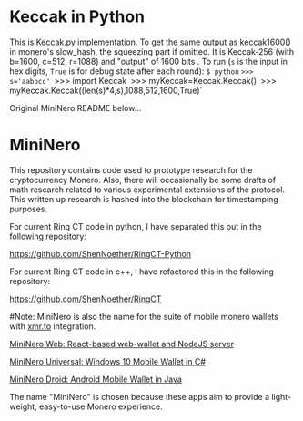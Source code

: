 Keccak in Python
================
This is Keccak.py implementation. To get the same output as keccak1600() in monero's slow_hash, the squeezing part if omitted.
It is Keccak-256 (with b=1600, c=512, r=1088) and "output" of 1600 bits .
To run (`s` is the input in hex digits, `True` is for debug state after each round):
`$ python`
`>>> s='aabbcc'
`>>> import Keccak`
`>>> myKeccak=Keccak.Keccak()`
`>>> myKeccak.Keccak((len(s)*4,s),1088,512,1600,True)`

Original MiniNero README below...

MiniNero
========

This repository contains code used to prototype research for the cryptocurrency Monero. Also, there will occasionally be some drafts of math research related to various experimental extensions of the protocol. This written up research is hashed into the blockchain for timestamping purposes. 

For current Ring CT code in python, I have separated this out in the following repository: 

https://github.com/ShenNoether/RingCT-Python

For current Ring CT code in c++, I have refactored this in the following repository: 

https://github.com/ShenNoether/RingCT 

#Note:
MiniNero is also the name for the suite of mobile monero wallets with [xmr.to](https://xmr.to/) integration. 

[MiniNero Web: React-based web-wallet and NodeJS server](https://github.com/shennoether/mininodo)

[MiniNero Universal: Windows 10 Mobile Wallet in C#](https://github.com/shennoether/MiniNeroUniversal)

[MiniNero Droid: Android Mobile Wallet in Java](https://github.com/shennoether/MiniNeroDroid)

The name "MiniNero" is chosen because these apps aim to provide a light-weight, easy-to-use Monero experience.  
